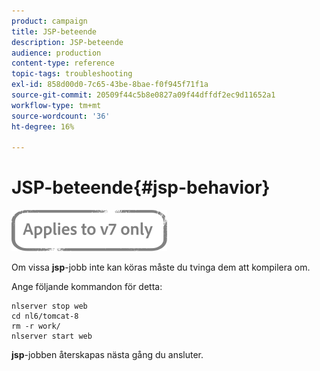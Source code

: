 ```yaml
---
product: campaign
title: JSP-beteende
description: JSP-beteende
audience: production
content-type: reference
topic-tags: troubleshooting
exl-id: 858d00d0-7c65-43be-8bae-f0f945f71f1a
source-git-commit: 20509f44c5b8e0827a09f44dffdf2ec9d11652a1
workflow-type: tm+mt
source-wordcount: '36'
ht-degree: 16%

---
```


# JSP-beteende{#jsp-behavior}

![](../../assets/v7-only.svg)

Om vissa **jsp**-jobb inte kan köras måste du tvinga dem att kompilera om.

Ange följande kommandon för detta:

```
nlserver stop web
cd nl6/tomcat-8
rm -r work/
nlserver start web
```

**jsp**-jobben återskapas nästa gång du ansluter.
